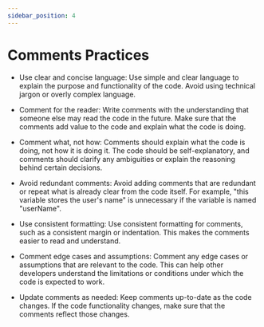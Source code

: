 ```yaml
---
sidebar_position: 4
---
```


# Comments Practices

- Use clear and concise language: Use simple and clear language to explain the purpose and functionality of the code. Avoid using technical jargon or overly complex language.

- Comment for the reader: Write comments with the understanding that someone else may read the code in the future. Make sure that the comments add value to the code and explain what the code is doing.

- Comment what, not how: Comments should explain what the code is doing, not how it is doing it. The code should be self-explanatory, and comments should clarify any ambiguities or explain the reasoning behind certain decisions.

- Avoid redundant comments: Avoid adding comments that are redundant or repeat what is already clear from the code itself. For example, "this variable stores the user's name" is unnecessary if the variable is named "userName".

- Use consistent formatting: Use consistent formatting for comments, such as a consistent margin or indentation. This makes the comments easier to read and understand.

- Comment edge cases and assumptions: Comment any edge cases or assumptions that are relevant to the code. This can help other developers understand the limitations or conditions under which the code is expected to work.

- Update comments as needed: Keep comments up-to-date as the code changes. If the code functionality changes, make sure that the comments reflect those changes.
